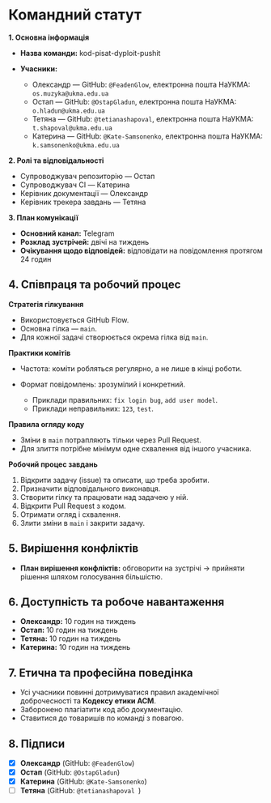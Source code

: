 # Командний статут

**1. Основна інформація**

* **Назва команди:** kod-pisat-dyploit-pushit
* **Учасники:**

  * Олександр — GitHub: `@FeadenGlow`, електронна пошта НаУКМА: `os.muzyka@ukma.edu.ua`
  * Остап — GitHub: `@OstapGladun`, електронна пошта НаУКМА: `o.hladun@ukma.edu.ua`
  * Тетяна — GitHub: `@tetianashapoval`, електронна пошта НаУКМА: `t.shapoval@ukma.edu.ua`
  * Катерина — GitHub: `@Kate-Samsonenko`, електронна пошта НаУКМА: `k.samsonenko@ukma.edu.ua`

**2. Ролі та відповідальності**

* Супроводжувач репозиторію — Остап
* Супроводжувач CI — Катерина
* Керівник документації — Олександр
* Керівник трекера завдань — Тетяна

**3. План комунікації**

* **Основний канал:** Telegram
* **Розклад зустрічей:** двічі на тиждень
* **Очікування щодо відповідей:** відповідати на повідомлення протягом 24 годин

## 4. Співпраця та робочий процес

**Стратегія гілкування**

* Використовується GitHub Flow.
* Основна гілка — `main`.
* Для кожної задачі створюється окрема гілка від `main`.

**Практики комітів**

* Частота: коміти робляться регулярно, а не лише в кінці роботи.
* Формат повідомлень: зрозумілий і конкретний.

  * Приклади правильних: `fix login bug`, `add user model`.
  * Приклади неправильних: `123`, `test`.

**Правила огляду коду**

* Зміни в `main` потрапляють тільки через Pull Request.
* Для злиття потрібне мінімум одне схвалення від іншого учасника.

**Робочий процес завдань**

1. Відкрити задачу (issue) та описати, що треба зробити.
2. Призначити відповідального виконавця.
3. Створити гілку та працювати над задачею у ній.
4. Відкрити Pull Request з кодом.
5. Отримати огляд і схвалення.
6. Злити зміни в `main` і закрити задачу.
## 5. Вирішення конфліктів

* **План вирішення конфліктів:** обговорити на зустрічі → прийняти рішення шляхом голосування більшістю.

## 6. Доступність та робоче навантаження

* **Олександр:** 10 годин на тиждень
* **Остап:** 10 годин на тиждень
* **Тетяна:** 10 годин на тиждень
* **Катерина:** 10 годин на тиждень

## 7. Етична та професійна поведінка

* Усі учасники повинні дотримуватися правил академічної доброчесності та **Кодексу етики ACM**.
* Заборонено плагіатити код або документацію.
* Ставитися до товаришів по команді з повагою.

## 8. Підписи

* [x] **Олександр** (GitHub: `@FeadenGlow`)
* [x] **Остап** (GitHub: `@OstapGladun`)
* [x] **Катерина** (GitHub: `@Kate-Samsonenko`)
* [ ] **Тетяна** (GitHub: `@tetianashapoval `)
